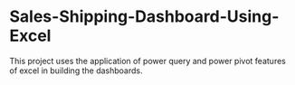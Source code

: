 # Sales-Shipping-Dashboard-Using-Excel
This project uses the application of power query and power pivot features of excel in building the dashboards. 
